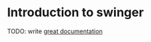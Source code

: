 # Introduction to swinger

TODO: write [great documentation](http://jacobian.org/writing/great-documentation/what-to-write/)
